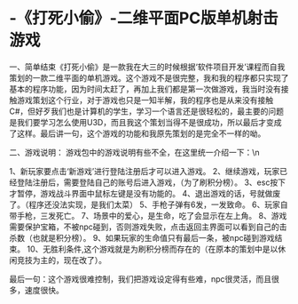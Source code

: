 # -《打死小偷》-二维平面PC版单机射击游戏
一、简单结束《打死小偷》是一款我在大三的时候根据‘软件项目开发’课程而自我策划的一款二维平面的单机游戏。这个游戏不是很完整，我和我的程序都只实现了基本的程序功能，因为时间太赶了，再加上我们都是第一次做游戏，我当时没有接触游戏策划这个行业，对于游戏也只是一知半解，我的程序也是从来没有接触C#，但好歹我们也是计算机的学生，学习一个语言还是很轻松的，最主要的问题是我们要学习怎么使用U3D，而且我这个策划当得不是很成功，所以最后才变成了这样。最后讲一句，这个游戏的功能和我原先策划的是完全不一样的呦。

二、游戏说明：
  游戏包中的游戏说明有些不全，在这里统一介绍一下：\n
  
  1、新玩家要点击‘新游戏’进行登陆注册后才可以进入游戏。
  2、继续游戏，玩家已经登陆注册后，需要登陆自己的账号后进入游戏，（为了刷积分榜）。
  3、esc按下才暂停，游戏战斗界面中鼠标左键是没有功能的。
  4、退出游戏的话，号就做废了。（程序还没法实现，是我们太菜）
  5、手枪子弹有6发，一发致命。
  6、玩家自带手枪，三发死亡。
  7、场景中的爱心，是生命，吃了会显示在左上角。
  8、游戏需要保护宝箱，不被npc碰到，否则游戏失败，点击返回主界面可以看到自己的击杀数（也就是积分榜）。
  9、如果玩家的生命值只有最后一条，被npc碰到游戏结束。
  10、无胜利条件,这个游戏就是为刷积分榜而存在的（在原本的策划中是以休闲竞技为主的，现在改了）。
  
  
  最后一句：这个游戏很难控制，我们把游戏设定得有些难，npc很灵活，而且很多，速度很快。
